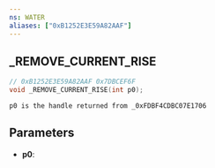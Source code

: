 ```yaml
---
ns: WATER
aliases: ["0xB1252E3E59A82AAF"]
---
```

## _REMOVE_CURRENT_RISE

```c
// 0xB1252E3E59A82AAF 0x7DBCEF6F
void _REMOVE_CURRENT_RISE(int p0);
```

```
p0 is the handle returned from _0xFDBF4CDBC07E1706  
```

## Parameters
* **p0**: 

